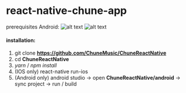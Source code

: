 # react-native-chune-app

prerequisites Android: 
![alt text](https://github.com/ChuneMusic/ChuneReactNative/blob/master/android-requirements.png)
![alt text](https://github.com/ChuneMusic/ChuneReactNative/blob/master/android-requirements-2.png)

#### installation:
1.  git clone __https://github.com/ChuneMusic/ChuneReactNative__
2.  cd __ChuneReactNative__
3.  *yarn* / *npm install*
4. (IOS only) react-native run-ios
5. (Android only) android studio -> open __ChuneReactNative/android__ -> sync project -> run / build
